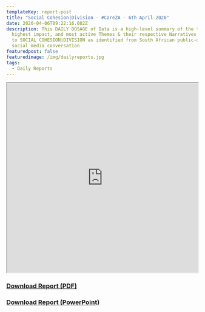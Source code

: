 ```yaml
---
templateKey: report-post
title: "Social Cohesion|Division - #CareZA - 6th April 2020"
date: 2020-04-06T09:22:16.082Z
description: This DAILY DOSAGE of Data is a high-level summary of the trending,
  highest impact, and most active Themes & their respective Narratives related
  to SOCIAL COHESION|DIVISION as identified from South African public-domain
  social media conversation
featuredpost: false
featuredimage: /img/dailyreports.jpg
tags:
  - Daily Reports
---
```

<iframe src="https://drive.google.com/file/d/1WDMMQ8fty0SH_GRtD-gnEWU0rWmK5G96/preview" width="100%" height="500"></iframe>
<a target="blank" href="https://drive.google.com/u/0/uc?id=1WDMMQ8fty0SH_GRtD-gnEWU0rWmK5G96&export=download"><strong><h3>Download Report (PDF)</h3></strong></a><a href="https://docs.google.com/presentation/d/1gJ1zcubcq7J2pD9LBscICsRzfztUWACsD35Qh7M7l_s/edit?usp=sharing"><strong><h3>Download Report (PowerPoint)</h3></strong></a>